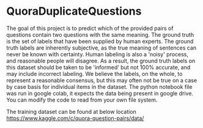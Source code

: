 # QuoraDuplicateQuestions
The goal of this project is to predict which of the provided pairs of questions contain two questions with the same meaning. The ground truth is the set of labels that have been supplied by human experts. The ground truth labels are inherently subjective, as the true meaning of sentences can never be known with certainty. Human labeling is also a 'noisy' process, and reasonable people will disagree. As a result, the ground truth labels on this dataset should be taken to be 'informed' but not 100% accurate, and may include incorrect labeling. We believe the labels, on the whole, to represent a reasonable consensus, but this may often not be true on a case by case basis for individual items in the dataset.
The python notebook file was run in google colab, it expects the data being present in google drive.
You can modify the code to read from your own file system.

The training dataset can be found at below location
https://www.kaggle.com/c/quora-question-pairs/data/
